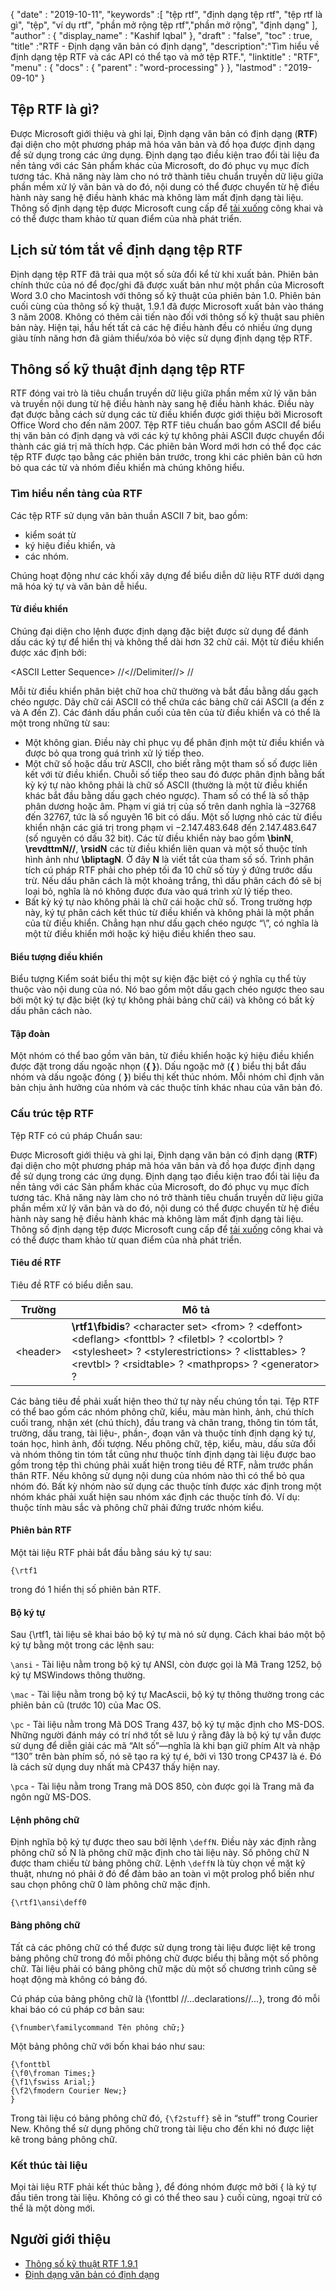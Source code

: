 {
  "date" : "2019-10-11",
  "keywords" :[ "tệp rtf", "định dạng tệp rtf", "tệp rtf là gì", "tệp", "ví dụ rtf", "phần mở rộng tệp rtf","phần mở rộng", "định dạng" ],
  "author" : {
    "display_name" : "Kashif Iqbal"
},
  "draft" : "false",
  "toc" : true,
  "title" :"RTF - Định dạng văn bản có định dạng",
  "description":"Tìm hiểu về định dạng tệp RTF và các API có thể tạo và mở tệp RTF.",
  "linktitle" : "RTF",
  "menu" : {
    "docs" : {
      "parent" : "word-processing"
}
},
  "lastmod" : "2019-09-10"
}

## Tệp RTF là gì?

Được Microsoft giới thiệu và ghi lại, Định dạng văn bản có định dạng (**RTF**) đại diện cho một phương pháp mã hóa văn bản và đồ họa được định dạng để sử dụng trong các ứng dụng. Định dạng tạo điều kiện trao đổi tài liệu đa nền tảng với các Sản phẩm khác của Microsoft, do đó phục vụ mục đích tương tác. Khả năng này làm cho nó trở thành tiêu chuẩn truyền dữ liệu giữa phần mềm xử lý văn bản và do đó, nội dung có thể được chuyển từ hệ điều hành này sang hệ điều hành khác mà không làm mất định dạng tài liệu. Thông số định dạng tệp được Microsoft cung cấp để [tải xuống](https://interoperability.blob.core.windows.net/files/Archive_References/%5bMSFT-RTF%5d.pdf) công khai và có thể được tham khảo từ quan điểm của nhà phát triển.

## Lịch sử tóm tắt về định dạng tệp RTF ##

Định dạng tệp RTF đã trải qua một số sửa đổi kể từ khi xuất bản. Phiên bản chính thức của nó để đọc/ghi đã được xuất bản như một phần của Microsoft Word 3.0 cho Macintosh với thông số kỹ thuật của phiên bản 1.0. Phiên bản cuối cùng của thông số kỹ thuật, 1.9.1 đã được Microsoft xuất bản vào tháng 3 năm 2008. Không có thêm cải tiến nào đối với thông số kỹ thuật sau phiên bản này. Hiện tại, hầu hết tất cả các hệ điều hành đều có nhiều ứng dụng giàu tính năng hơn đã giảm thiểu/xóa bỏ việc sử dụng định dạng tệp RTF.

## Thông số kỹ thuật định dạng tệp RTF ##

RTF đóng vai trò là tiêu chuẩn truyền dữ liệu giữa phần mềm xử lý văn bản và truyền nội dung từ hệ điều hành này sang hệ điều hành khác. Điều này đạt được bằng cách sử dụng các từ điều khiển được giới thiệu bởi Microsoft Office Word cho đến năm 2007. Tệp RTF tiêu chuẩn bao gồm ASCII để biểu thị văn bản có định dạng và với các ký tự không phải ASCII được chuyển đổi thành các giá trị mã thích hợp. Các phiên bản Word mới hơn có thể đọc các tệp RTF được tạo bằng các phiên bản trước, trong khi các phiên bản cũ hơn bỏ qua các từ và nhóm điều khiển mà chúng không hiểu.

### Tìm hiểu nền tảng của RTF ###

Các tệp RTF sử dụng văn bản thuần ASCII 7 bit, bao gồm:

* kiểm soát từ
* ký hiệu điều khiển, và
* các nhóm.

Chúng hoạt động như các khối xây dựng để biểu diễn dữ liệu RTF dưới dạng mã hóa ký tự và văn bản dễ hiểu.

#### Từ điều khiển ####

Chúng đại diện cho lệnh được định dạng đặc biệt được sử dụng để đánh dấu các ký tự để hiển thị và không thể dài hơn 32 chữ cái. Một từ điều khiển được xác định bởi:

\<ASCII Letter Sequence> //<//Delimiter//> //

Mỗi từ điều khiển phân biệt chữ hoa chữ thường và bắt đầu bằng dấu gạch chéo ngược. Dãy chữ cái ASCII có thể chứa các bảng chữ cái ASCII (a đến z và A đến Z). Các<Delimite> đánh dấu phần cuối của tên của từ điều khiển và có thể là một trong những từ sau:

* Một không gian. Điều này chỉ phục vụ để phân định một từ điều khiển và được bỏ qua trong quá trình xử lý tiếp theo.
* Một chữ số hoặc dấu trừ ASCII, cho biết rằng một tham số số được liên kết với từ điều khiển. Chuỗi số tiếp theo sau đó được phân định bằng bất kỳ ký tự nào không phải là chữ số ASCII (thường là một từ điều khiển khác bắt đầu bằng dấu gạch chéo ngược). Tham số có thể là số thập phân dương hoặc âm. Phạm vi giá trị của số trên danh nghĩa là –32768 đến 32767, tức là số nguyên 16 bit có dấu. Một số lượng nhỏ các từ điều khiển nhận các giá trị trong phạm vi‌ −2.147.483.648 đến 2.147.483.647 (số nguyên có dấu 32 bit). Các từ điều khiển này bao gồm **\binN**, **\revdttmN//**, **\rsidN** các từ điều khiển liên quan và một số thuộc tính hình ảnh như **\bliptagN**. Ở đây **N** là viết tắt của tham số số. Trình phân tích cú pháp RTF phải cho phép tối đa 10 chữ số tùy ý đứng trước dấu trừ. Nếu dấu phân cách là một khoảng trắng, thì dấu phân cách đó sẽ bị loại bỏ, nghĩa là nó không được đưa vào quá trình xử lý tiếp theo.
* Bất kỳ ký tự nào không phải là chữ cái hoặc chữ số. Trong trường hợp này, ký tự phân cách kết thúc từ điều khiển và không phải là một phần của từ điều khiển. Chẳng hạn như dấu gạch chéo ngược “\”, có nghĩa là một từ điều khiển mới hoặc ký hiệu điều khiển theo sau.

#### Biểu tượng điều khiển ####

Biểu tượng Kiểm soát biểu thị một sự kiện đặc biệt có ý nghĩa cụ thể tùy thuộc vào nội dung của nó. Nó bao gồm một dấu gạch chéo ngược theo sau bởi một ký tự đặc biệt (ký tự không phải bảng chữ cái) và không có bất kỳ dấu phân cách nào.

#### Tập đoàn ####

Một nhóm có thể bao gồm văn bản, từ điều khiển hoặc ký hiệu điều khiển được đặt trong dấu ngoặc nhọn (**{ }**). Dấu ngoặc mở (**{** ) biểu thị bắt đầu nhóm và dấu ngoặc đóng ( **}**) biểu thị kết thúc nhóm. Mỗi nhóm chỉ định văn bản chịu ảnh hưởng của nhóm và các thuộc tính khác nhau của văn bản đó.

### Cấu trúc tệp RTF ###

Tệp RTF có cú pháp Chuẩn sau:

Được Microsoft giới thiệu và ghi lại, Định dạng văn bản có định dạng (**RTF**) đại diện cho một phương pháp mã hóa văn bản và đồ họa được định dạng để sử dụng trong các ứng dụng. Định dạng tạo điều kiện trao đổi tài liệu đa nền tảng với các Sản phẩm khác của Microsoft, do đó phục vụ mục đích tương tác. Khả năng này làm cho nó trở thành tiêu chuẩn truyền dữ liệu giữa phần mềm xử lý văn bản và do đó, nội dung có thể được chuyển từ hệ điều hành này sang hệ điều hành khác mà không làm mất định dạng tài liệu. Thông số định dạng tệp được Microsoft cung cấp để [tải xuống](https://interoperability.blob.core.windows.net/files/Archive_References/%5bMSFT-RTF%5d.pdf) công khai và có thể được tham khảo từ quan điểm của nhà phát triển.

#### Tiêu đề RTF ####

Tiêu đề RTF có biểu diễn sau.

|Trường|Mô tả
---|---|
|\<header> |**\rtf1\fbidis**? \<character set> \<from> ? \<deffont> \<deflang> \<fonttbl> ? \<filetbl> ? \<colortbl> ? \<stylesheet> ? \<stylerestrictions> ? \<listtables> ? \<revtbl> ? \<rsidtable> ? \<mathprops> ? \<generator> ?

Các bảng tiêu đề phải xuất hiện theo thứ tự này nếu chúng tồn tại. Tệp RTF có thể bao gồm các nhóm phông chữ, kiểu, màu màn hình, ảnh, chú thích cuối trang, nhận xét (chú thích), đầu trang và chân trang, thông tin tóm tắt, trường, dấu trang, tài liệu-, phần-, đoạn văn và thuộc tính định dạng ký tự, toán học, hình ảnh, đối tượng. Nếu phông chữ, tệp, kiểu, màu, dấu sửa đổi và nhóm thông tin tóm tắt cũng như thuộc tính định dạng tài liệu được bao gồm trong tệp thì chúng phải xuất hiện trong tiêu đề RTF, nằm trước phần thân RTF. Nếu không sử dụng nội dung của nhóm nào thì có thể bỏ qua nhóm đó. Bất kỳ nhóm nào sử dụng các thuộc tính được xác định trong một nhóm khác phải xuất hiện sau nhóm xác định các thuộc tính đó. Ví dụ: thuộc tính màu sắc và phông chữ phải đứng trước nhóm kiểu.

#### Phiên bản RTF ####

Một tài liệu RTF phải bắt đầu bằng sáu ký tự sau:

```
{\rtf1
```
trong đó 1 hiển thị số phiên bản RTF.

#### Bộ ký tự ####

Sau {\rtf1, tài liệu sẽ khai báo bộ ký tự mà nó sử dụng. Cách khai báo một bộ ký tự bằng một trong các lệnh sau:

`\ansi` - Tài liệu nằm trong bộ ký tự ANSI, còn được gọi là Mã Trang 1252, bộ ký tự MSWindows thông thường.

`\mac` - Tài liệu nằm trong bộ ký tự MacAscii, bộ ký tự thông thường trong các phiên bản cũ (trước 10) của Mac OS.

`\pc` - Tài liệu nằm trong Mã DOS Trang 437, bộ ký tự mặc định cho MS-DOS. Những người đánh máy có trí nhớ tốt sẽ lưu ý rằng đây là bộ ký tự vẫn được sử dụng để diễn giải các mã “Alt số”—nghĩa là khi bạn giữ phím Alt và nhập “130” trên bàn phím số, nó sẽ tạo ra ký tự é, bởi vì 130 trong CP437 là é. Đó là cách sử dụng duy nhất mà CP437 thấy hiện nay.

`\pca` - Tài liệu nằm trong Trang mã DOS 850, còn được gọi là Trang mã đa ngôn ngữ MS-DOS.

#### Lệnh phông chữ ####

Định nghĩa bộ ký tự được theo sau bởi lệnh `\deffN`. Điều này xác định rằng phông chữ số N là phông chữ mặc định cho tài liệu này. Số phông chữ N được tham chiếu từ bảng phông chữ. Lệnh `\deffN` là tùy chọn về mặt kỹ thuật, nhưng nó phải ở đó để đảm bảo an toàn vì một prolog phổ biến như sau chọn phông chữ 0 làm phông chữ mặc định.

`{\rtf1\ansi\deff0`

#### Bảng phông chữ ####

Tất cả các phông chữ có thể được sử dụng trong tài liệu được liệt kê trong bảng phông chữ trong đó mỗi phông chữ được biểu thị bằng một số phông chữ. Tài liệu phải có bảng phông chữ mặc dù một số chương trình cũng sẽ hoạt động mà không có bảng đó.

Cú pháp của bảng phông chữ là {\fonttbl //...declarations//...}, trong đó mỗi khai báo có cú pháp cơ bản sau:

`{\fnumber\familycommand Tên phông chữ;}`

Một bảng phông chữ với bốn khai báo như sau:

```
{\fonttbl
{\f0\froman Times;}
{\f1\fswiss Arial;}
{\f2\fmodern Courier New;}
}
```

Trong tài liệu có bảng phông chữ đó, `{\f2stuff}` sẽ in “stuff” trong Courier New. Không thể sử dụng phông chữ trong tài liệu cho đến khi nó được liệt kê trong bảng phông chữ.

### Kết thúc tài liệu ###

Mọi tài liệu RTF phải kết thúc bằng }, để đóng nhóm được mở bởi { là ký tự đầu tiên trong tài liệu. Không có gì có thể theo sau } cuối cùng, ngoại trừ có thể là một dòng mới.

## Người giới thiệu ##

* [Thông số kỹ thuật RTF 1.9.1](https://interoperability.blob.core.windows.net/files/Archive_References/%5bMSFT-RTF%5d.pdf)
* [Định dạng văn bản có định dạng](https://en.wikipedia.org/wiki/Rich_Text_Format)

